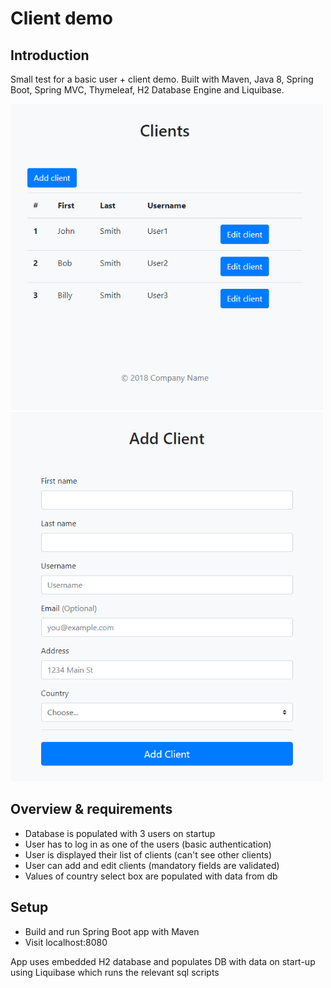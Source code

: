 # Client demo
## Introduction

Small test for a basic user + client demo. Built with Maven, Java 8, Spring Boot, Spring MVC, Thymeleaf, H2 Database Engine and Liquibase.

<img src="https://github.com/ssilver113/client-test-app/blob/main/app_image1.PNG?raw=true" width="500" alt="app_image1">
<img src="https://github.com/ssilver113/client-test-app/blob/main/app_image2.PNG?raw=true" width="500" alt="app_image2">

## Overview & requirements

* Database is populated with 3 users on startup
* User has to log in as one of the users (basic authentication)
* User is displayed their list of clients (can't see other clients)
* User can add and edit clients (mandatory fields are validated)
* Values of country select box are populated with data from db

## Setup

* Build and run Spring Boot app with Maven
* Visit localhost:8080

App uses embedded H2 database and populates DB with data on start-up using Liquibase which runs the relevant sql scripts